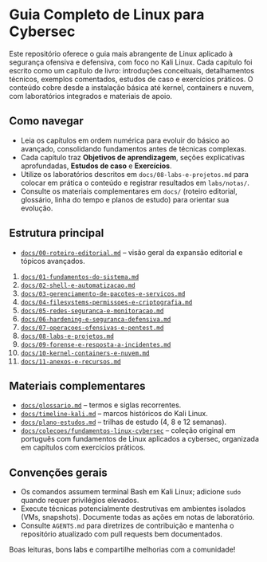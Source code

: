 # Guia Completo de Linux para Cybersec

Este repositório oferece o guia mais abrangente de Linux aplicado à segurança ofensiva e defensiva, com foco no Kali Linux. Cada capítulo foi escrito como um capítulo de livro: introduções conceituais, detalhamentos técnicos, exemplos comentados, estudos de caso e exercícios práticos. O conteúdo cobre desde a instalação básica até kernel, containers e nuvem, com laboratórios integrados e materiais de apoio.

## Como navegar
- Leia os capítulos em ordem numérica para evoluir do básico ao avançado, consolidando fundamentos antes de técnicas complexas.
- Cada capítulo traz **Objetivos de aprendizagem**, seções explicativas aprofundadas, **Estudos de caso** e **Exercícios**.
- Utilize os laboratórios descritos em `docs/08-labs-e-projetos.md` para colocar em prática o conteúdo e registrar resultados em `labs/notas/`.
- Consulte os materiais complementares em `docs/` (roteiro editorial, glossário, linha do tempo e planos de estudo) para orientar sua evolução.

## Estrutura principal
- [`docs/00-roteiro-editorial.md`](docs/00-roteiro-editorial.md) – visão geral da expansão editorial e tópicos avançados.
1. [`docs/01-fundamentos-do-sistema.md`](docs/01-fundamentos-do-sistema.md)
2. [`docs/02-shell-e-automatizacao.md`](docs/02-shell-e-automatizacao.md)
3. [`docs/03-gerenciamento-de-pacotes-e-servicos.md`](docs/03-gerenciamento-de-pacotes-e-servicos.md)
4. [`docs/04-filesystems-permissoes-e-criptografia.md`](docs/04-filesystems-permissoes-e-criptografia.md)
5. [`docs/05-redes-seguranca-e-monitoracao.md`](docs/05-redes-seguranca-e-monitoracao.md)
6. [`docs/06-hardening-e-seguranca-defensiva.md`](docs/06-hardening-e-seguranca-defensiva.md)
7. [`docs/07-operacoes-ofensivas-e-pentest.md`](docs/07-operacoes-ofensivas-e-pentest.md)
8. [`docs/08-labs-e-projetos.md`](docs/08-labs-e-projetos.md)
9. [`docs/09-forense-e-resposta-a-incidentes.md`](docs/09-forense-e-resposta-a-incidentes.md)
10. [`docs/10-kernel-containers-e-nuvem.md`](docs/10-kernel-containers-e-nuvem.md)
11. [`docs/11-anexos-e-recursos.md`](docs/11-anexos-e-recursos.md)

## Materiais complementares
- [`docs/glossario.md`](docs/glossario.md) – termos e siglas recorrentes.
- [`docs/timeline-kali.md`](docs/timeline-kali.md) – marcos históricos do Kali Linux.
- [`docs/plano-estudos.md`](docs/plano-estudos.md) – trilhas de estudo (4, 8 e 12 semanas).
- [`docs/colecoes/fundamentos-linux-cybersec`](docs/colecoes/fundamentos-linux-cybersec) – coleção original em português com fundamentos de Linux aplicados a cybersec, organizada em capítulos com exercícios práticos.

## Convenções gerais
- Os comandos assumem terminal Bash em Kali Linux; adicione `sudo` quando requer privilégios elevados.
- Execute técnicas potencialmente destrutivas em ambientes isolados (VMs, snapshots). Documente todas as ações em notas de laboratório.
- Consulte `AGENTS.md` para diretrizes de contribuição e mantenha o repositório atualizado com pull requests bem documentados.

Boas leituras, bons labs e compartilhe melhorias com a comunidade!
